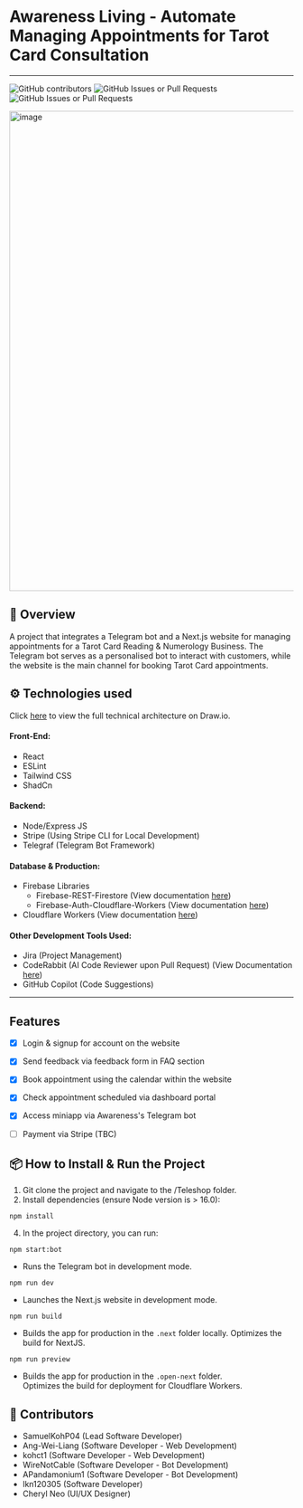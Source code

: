 # Awareness Living - Automate Managing Appointments for Tarot Card Consultation

---
![GitHub contributors](https://img.shields.io/github/contributors/SamuelKohP04/TeleShop)
![GitHub Issues or Pull Requests](https://img.shields.io/github/issues/SamuelKohP04/TeleShop)
![GitHub Issues or Pull Requests](https://img.shields.io/github/issues-pr-closed/SamuelKohP04/TeleShop)


<img width="1592" height="849" alt="image" src="https://github.com/user-attachments/assets/ce2fb3da-e58e-4230-83be-f9de266a9f79" />

## 🚀 Overview
A project that integrates a Telegram bot and a Next.js website for managing appointments for a Tarot Card Reading & Numerology Business. The Telegram bot serves as a personalised bot to interact with customers, while the website is the main channel for booking Tarot Card appointments.



## ⚙️ Technologies used
Click [here](https://app.diagrams.net/?src=about#G1Bc7YP-3i8AsA31N5bOQry-a5MI5n74n3#%7B%22pageId%22%3A%22ZgpZzdNCQvJGO9xpxhlk%22%7D) to view the full technical architecture on Draw.io.

#### Front-End:
- React
- ESLint
- Tailwind CSS
- ShadCn

#### Backend:
- Node/Express JS
- Stripe (Using Stripe CLI for Local Development)
- Telegraf (Telegram Bot Framework)

#### Database & Production:
- Firebase Libraries
    - Firebase-REST-Firestore (View documentation [here](https://github.com/nabettu/firebase-rest-firestore))
    - Firebase-Auth-Cloudflare-Workers (View documentation [here](https://www.npmjs.com/package/firebase-auth-cloudflare-workers?activeTab=readme#run-example-code))
- Cloudflare Workers (View documentation [here](https://developers.cloudflare.com/workers/framework-guides/web-apps/nextjs/))

#### Other Development Tools Used:
- Jira (Project Management)
- CodeRabbit (AI Code Reviewer upon Pull Request) (View Documentation [here](https://www.coderabbit.ai/))
- GitHub Copilot (Code Suggestions)
  
---

## Features
- [x] Login & signup for account on the website

- [x] Send feedback via feedback form in FAQ section

- [x] Book appointment using the calendar within the website

- [x] Check appointment scheduled via dashboard portal

- [x] Access miniapp via Awareness's Telegram bot

- [ ] Payment via Stripe (TBC)

## 📦 How to Install & Run the Project

1. Git clone the project and navigate to the /Teleshop folder.
2. Install dependencies (ensure Node version is > 16.0):
```
npm install
```

4. In the project directory, you can run:

```
npm start:bot
```
- Runs the Telegram bot in development mode.

```
npm run dev
```
- Launches the Next.js website in development mode.

```
npm run build
```
- Builds the app for production in the `.next` folder locally.
Optimizes the build for NextJS.

```
npm run preview
```
- Builds the app for production in the `.open-next` folder.  
Optimizes the build for deployment for Cloudflare Workers.


## 🤝 Contributors
- SamuelKohP04 (Lead Software Developer)
- Ang-Wei-Liang (Software Developer - Web Development)
- kohct1 (Software Developer - Web Development)
- WireNotCable (Software Developer - Bot Development)
- APandamonium1 (Software Developer - Bot Development)
- lkn120305 (Software Developer)
- Cheryl Neo (UI/UX Designer)
